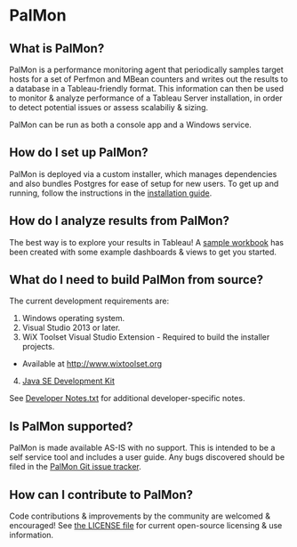 # PalMon #

## What is PalMon?

PalMon is a performance monitoring agent that periodically samples target hosts for a set of Perfmon and MBean counters and writes out the results to a database in a Tableau-friendly format.  This information can then be used to monitor & analyze performance of a Tableau Server installation, in order to detect potential issues or assess scalabiliy & sizing.

PalMon can be run as both a console app and a Windows service.

## How do I set up PalMon?

PalMon is deployed via a custom installer, which manages dependencies and also bundles Postgres for ease of setup for new users.  To get up and running, follow the instructions in the [installation guide](https://github.com/palette-software/BlackBoxRecorder/blob/master/PalMonService/Documentation/UserGuide.pdf).

## How do I analyze results from PalMon?

The best way is to explore your results in Tableau!  A [sample workbook](https://github.com/palette-software/BlackBoxRecorder/blob/master/Sample%20Workbooks/PalMon%20Workbook.twb) has been created with some example dashboards & views to get you started.

## What do I need to build PalMon from source?

The current development requirements are:

1. Windows operating system.
2. Visual Studio 2013 or later.
3. WiX Toolset Visual Studio Extension - Required to build the installer projects.
  * Available at http://www.wixtoolset.org
4. [Java SE Development Kit](http://www.oracle.com/technetwork/java/javase/downloads/jdk8-downloads-2133151.html)

See [Developer Notes.txt](https://github.com/palette-software/BlackBoxRecorder/blob/master/Developer%20Notes.txt) for additional developer-specific notes.

## Is PalMon supported?

PalMon is made available AS-IS with no support. This is intended to be a self service tool and includes a user guide.  Any bugs discovered should be filed in the [PalMon Git issue tracker](https://github.com/palette-software/BlackBoxRecorder/issues).

## How can I contribute to PalMon?

Code contributions & improvements by the community are welcomed & encouraged!  See [the LICENSE file](https://github.com/palette-software/BlackBoxRecorder/blob/master/LICENSE) for current open-source licensing & use information.
